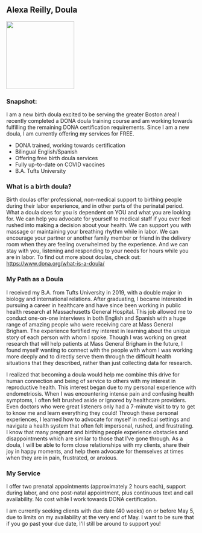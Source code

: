 ## Alexa Reilly, Doula

<img src="https://user-images.githubusercontent.com/102490707/160513535-c0a8e165-2759-4e0d-bfff-960bfe5f1165.jpg" width="180" height="180">

### Snapshot:
I am a new birth doula excited to be serving the greater Boston area! I recently completed a DONA doula training course and am working towards fulfilling the remaining DONA certification requirements. Since I am a new doula, I am currently offering my services for FREE. 

- DONA trained, working towards certification
- Bilingual English/Spanish
- Offering free birth doula services 
- Fully up-to-date on COVID vaccines
- B.A. Tufts University


### What is a birth doula?

Birth doulas offer professional, non-medical support to birthing people during their labor experience, and in other parts of the perinatal period. What a doula does for you is dependent on YOU and what you are looking for. We can help you advocate for yourself to medical staff if you ever feel rushed into making a decision about your health. We can support you with massage or maintaining your breathing rhythm while in labor. We can encourage your partner or another family member or friend in the delivery room when they are feeling overwhelmed by the experience. And we can stay with you, listening and responding to your needs for hours while you are in labor. To find out more about doulas, check out: https://www.dona.org/what-is-a-doula/


### My Path as a Doula

I received my B.A. from Tufts University in 2019, with a double major in biology and international relations. After graduating, I became interested in pursuing a career in healthcare and have since been working in public health research at Massachusetts General Hospital. This job allowed me to conduct one-on-one interviews in both English and Spanish with a huge range of amazing people who were receiving care at Mass General Brigham. The experience fortified my interest in learning about the unique story of each person with whom I spoke. Though I was working on great research that will help patients at Mass General Brigham in the future, I found myself wanting to connect with the people with whom I was working more deeply and to directly serve them through the difficult health situations that they described, rather than just collecting data for research. 

I realized that becoming a doula would help me combine this drive for human connection and being of service to others with my interest in reproductive health. This interest began due to my personal experience with endometriosis. When I was encountering intense pain and confusing health symptoms, I often felt brushed aside or ignored by healthcare providers. Even doctors who were great listeners only had a 7-minute visit to try to get to know me and learn everything they could! Through these personal experiences, I learned how to advocate for myself in medical settings and navigate a health system that often felt impersonal, rushed, and frustrating. I know that many pregnant and birthing people experience obstacles and disappointments which are similar to those that I’ve gone through. As a doula, I will be able to form close relationships with my clients, share their joy in happy moments, and help them advocate for themselves at times when they are in pain, frustrated, or anxious.


### My Service

I offer two prenatal appointments (approximately 2 hours each), support during labor, and one post-natal appointment, plus continuous text and call availability. No cost while I work towards DONA certification. 


I am currently seeking clients with due date (40 weeks) on or before May 5, due to limits on my availability at the very end of May. I want to be sure that if you go past your due date, I'll still be around to support you!


